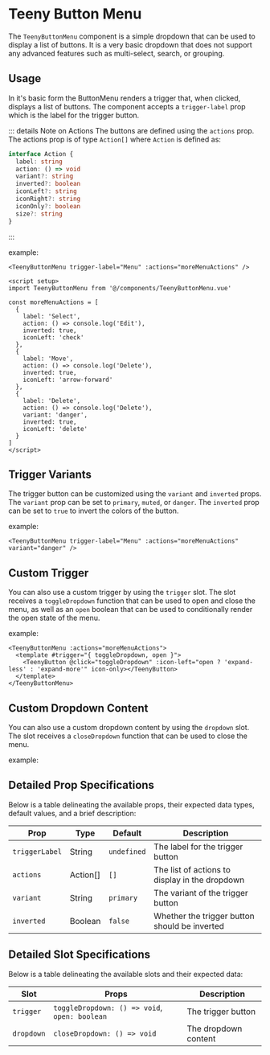 <script setup>
import TeenyButtonMenu from '@/components/TeenyButtonMenu.vue'
import TeenyButton from '@/components/TeenyButton.vue'

const moreMenuActions = [
  {
    label: 'Select',
    action: () => console.log('Edit'),
    inverted: true,
    iconLeft: 'check'
  },
  {
    label: 'Move',
    action: () => console.log('Delete'),
    inverted: true,
    iconLeft: 'arrow-forward'
  },
  {
    label: 'Delete',
    action: () => console.log('Delete'),
    variant: 'danger',
    inverted: true,
    iconLeft: 'delete'
  }
]
</script>

# Teeny Button Menu

The `TeenyButtonMenu` component is a simple dropdown that can be used to display a list of buttons. It is a very basic dropdown that does not support any advanced features such as multi-select, search, or grouping.

## Usage

In it's basic form the ButtonMenu renders a trigger that, when clicked, displays a list of buttons. The component accepts a `trigger-label` prop which is the label for the trigger button.

::: details Note on Actions
The buttons are defined using the `actions` prop. The actions prop is of type `Action[]` where `Action` is defined as:

```typescript
interface Action {
  label: string
  action: () => void
  variant?: string
  inverted?: boolean
  iconLeft?: string
  iconRight?: string
  iconOnly?: boolean
  size?: string
}
```

:::

example:

<TeenyButtonMenu trigger-label="Menu" :actions="moreMenuActions" />

```vue
<TeenyButtonMenu trigger-label="Menu" :actions="moreMenuActions" />

<script setup>
import TeenyButtonMenu from '@/components/TeenyButtonMenu.vue'

const moreMenuActions = [
  {
    label: 'Select',
    action: () => console.log('Edit'),
    inverted: true,
    iconLeft: 'check'
  },
  {
    label: 'Move',
    action: () => console.log('Delete'),
    inverted: true,
    iconLeft: 'arrow-forward'
  },
  {
    label: 'Delete',
    action: () => console.log('Delete'),
    variant: 'danger',
    inverted: true,
    iconLeft: 'delete'
  }
]
</script>
```

## Trigger Variants

The trigger button can be customized using the `variant` and `inverted` props. The `variant` prop can be set to `primary`, `muted`, or `danger`. The `inverted` prop can be set to `true` to invert the colors of the button.

example:

<TeenyButtonMenu trigger-label="Menu" :actions="moreMenuActions" variant="danger" />

```vue
<TeenyButtonMenu trigger-label="Menu" :actions="moreMenuActions" variant="danger" />
```

## Custom Trigger

You can also use a custom trigger by using the `trigger` slot. The slot receives a `toggleDropdown` function that can be used to open and close the menu, as well as an `open` boolean that can be used to conditionally render the open state of the menu.

example:

<TeenyButtonMenu :actions="moreMenuActions">
  <template #trigger="{ toggleDropdown, open }">
    <TeenyButton @click="toggleDropdown" :icon-left="open ? 'expand-less' : 'expand-more'" icon-only></TeenyButton>
  </template>
</TeenyButtonMenu>

```vue
<TeenyButtonMenu :actions="moreMenuActions">
  <template #trigger="{ toggleDropdown, open }">
    <TeenyButton @click="toggleDropdown" :icon-left="open ? 'expand-less' : 'expand-more'" icon-only></TeenyButton>
  </template>
</TeenyButtonMenu>
```

## Custom Dropdown Content

You can also use a custom dropdown content by using the `dropdown` slot. The slot receives a `closeDropdown` function that can be used to close the menu.

example:

<TeenyButtonMenu trigger-label="Menu" :actions="moreMenuActions">
  <template #dropdown="{ closeDropdown }">
    <div class="bg-parchment p-4 rounded-[10px] w-max">
      <p>Custom dropdown content</p>
      <TeenyButton @click="closeDropdown">Close</TeenyButton>
    </div>
  </template>
</TeenyButtonMenu>

## Detailed Prop Specifications

Below is a table delineating the available props, their expected data types, default values, and a brief description:

| Prop           | Type     | Default     | Description                                    |
| -------------- | -------- | ----------- | ---------------------------------------------- |
| `triggerLabel` | String   | `undefined` | The label for the trigger button               |
| `actions`      | Action[] | `[]`        | The list of actions to display in the dropdown |
| `variant`      | String   | `primary`   | The variant of the trigger button              |
| `inverted`     | Boolean  | `false`     | Whether the trigger button should be inverted  |

## Detailed Slot Specifications

Below is a table delineating the available slots and their expected data:

| Slot       | Props                                         | Description          |
| ---------- | --------------------------------------------- | -------------------- |
| `trigger`  | `toggleDropdown: () => void`, `open: boolean` | The trigger button   |
| `dropdown` | `closeDropdown: () => void`                   | The dropdown content |

